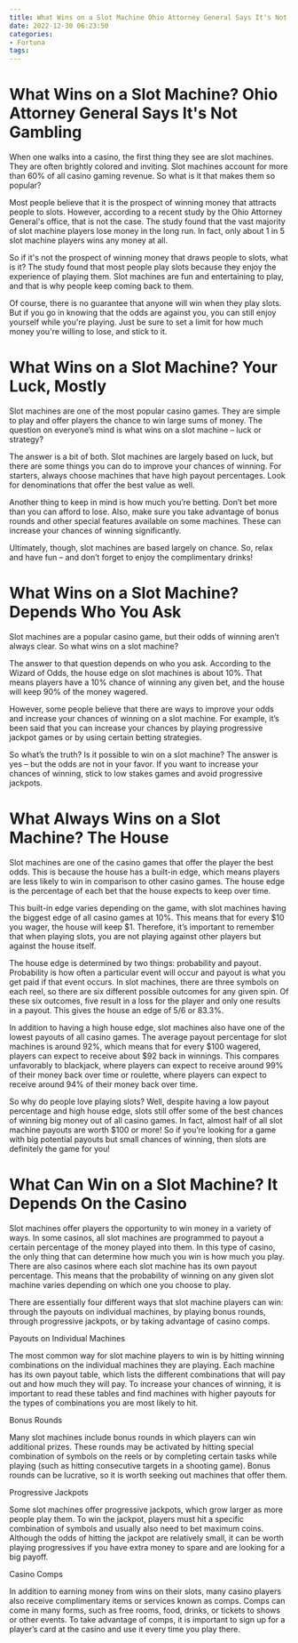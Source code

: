 ```yaml
---
title: What Wins on a Slot Machine Ohio Attorney General Says It's Not Gambling
date: 2022-12-30 06:23:50
categories:
- Fortuna
tags:
---
```



#  What Wins on a Slot Machine? Ohio Attorney General Says It's Not Gambling

When one walks into a casino, the first thing they see are slot machines. They are often brightly colored and inviting. Slot machines account for more than 60% of all casino gaming revenue. So what is it that makes them so popular?

Most people believe that it is the prospect of winning money that attracts people to slots. However, according to a recent study by the Ohio Attorney General's office, that is not the case. The study found that the vast majority of slot machine players lose money in the long run. In fact, only about 1 in 5 slot machine players wins any money at all.

So if it's not the prospect of winning money that draws people to slots, what is it? The study found that most people play slots because they enjoy the experience of playing them. Slot machines are fun and entertaining to play, and that is why people keep coming back to them.

Of course, there is no guarantee that anyone will win when they play slots. But if you go in knowing that the odds are against you, you can still enjoy yourself while you're playing. Just be sure to set a limit for how much money you're willing to lose, and stick to it.

#  What Wins on a Slot Machine? Your Luck, Mostly

Slot machines are one of the most popular casino games. They are simple to play and offer players the chance to win large sums of money. The question on everyone’s mind is what wins on a slot machine – luck or strategy?

The answer is a bit of both. Slot machines are largely based on luck, but there are some things you can do to improve your chances of winning. For starters, always choose machines that have high payout percentages. Look for denominations that offer the best value as well.

Another thing to keep in mind is how much you’re betting. Don’t bet more than you can afford to lose. Also, make sure you take advantage of bonus rounds and other special features available on some machines. These can increase your chances of winning significantly.

Ultimately, though, slot machines are based largely on chance. So, relax and have fun – and don’t forget to enjoy the complimentary drinks!

#  What Wins on a Slot Machine? Depends Who You Ask

Slot machines are a popular casino game, but their odds of winning aren’t always clear. So what wins on a slot machine?

The answer to that question depends on who you ask. According to the Wizard of Odds, the house edge on slot machines is about 10%. That means players have a 10% chance of winning any given bet, and the house will keep 90% of the money wagered.

However, some people believe that there are ways to improve your odds and increase your chances of winning on a slot machine. For example, it’s been said that you can increase your chances by playing progressive jackpot games or by using certain betting strategies.

So what’s the truth? Is it possible to win on a slot machine? The answer is yes – but the odds are not in your favor. If you want to increase your chances of winning, stick to low stakes games and avoid progressive jackpots.

#  What Always Wins on a Slot Machine? The House

Slot machines are one of the casino games that offer the player the best odds. This is because the house has a built-in edge, which means players are less likely to win in comparison to other casino games. The house edge is the percentage of each bet that the house expects to keep over time.

This built-in edge varies depending on the game, with slot machines having the biggest edge of all casino games at 10%. This means that for every $10 you wager, the house will keep $1. Therefore, it’s important to remember that when playing slots, you are not playing against other players but against the house itself.

The house edge is determined by two things: probability and payout. Probability is how often a particular event will occur and payout is what you get paid if that event occurs. In slot machines, there are three symbols on each reel, so there are six different possible outcomes for any given spin. Of these six outcomes, five result in a loss for the player and only one results in a payout. This gives the house an edge of 5/6 or 83.3%.

In addition to having a high house edge, slot machines also have one of the lowest payouts of all casino games. The average payout percentage for slot machines is around 92%, which means that for every $100 wagered, players can expect to receive about $92 back in winnings. This compares unfavorably to blackjack, where players can expect to receive around 99% of their money back over time or roulette, where players can expect to receive around 94% of their money back over time.

So why do people love playing slots? Well, despite having a low payout percentage and high house edge, slots still offer some of the best chances of winning big money out of all casino games. In fact, almost half of all slot machine payouts are worth $100 or more! So if you’re looking for a game with big potential payouts but small chances of winning, then slots are definitely the game for you!

#  What Can Win on a Slot Machine? It Depends On the Casino

Slot machines offer players the opportunity to win money in a variety of ways. In some casinos, all slot machines are programmed to payout a certain percentage of the money played into them. In this type of casino, the only thing that can determine how much you win is how much you play. There are also casinos where each slot machine has its own payout percentage. This means that the probability of winning on any given slot machine varies depending on which one you choose to play.

There are essentially four different ways that slot machine players can win: through the payouts on individual machines, by playing bonus rounds, through progressive jackpots, or by taking advantage of casino comps.

Payouts on Individual Machines

The most common way for slot machine players to win is by hitting winning combinations on the individual machines they are playing. Each machine has its own payout table, which lists the different combinations that will pay out and how much they will pay. To increase your chances of winning, it is important to read these tables and find machines with higher payouts for the types of combinations you are most likely to hit.

Bonus Rounds

Many slot machines include bonus rounds in which players can win additional prizes. These rounds may be activated by hitting special combination of symbols on the reels or by completing certain tasks while playing (such as hitting consecutive targets in a shooting game). Bonus rounds can be lucrative, so it is worth seeking out machines that offer them.

Progressive Jackpots

Some slot machines offer progressive jackpots, which grow larger as more people play them. To win the jackpot, players must hit a specific combination of symbols and usually also need to bet maximum coins. Although the odds of hitting the jackpot are relatively small, it can be worth playing progressives if you have extra money to spare and are looking for a big payoff.

Casino Comps

In addition to earning money from wins on their slots, many casino players also receive complimentary items or services known as comps. Comps can come in many forms, such as free rooms, food, drinks, or tickets to shows or other events. To take advantage of comps, it is important to sign up for a player’s card at the casino and use it every time you play there.